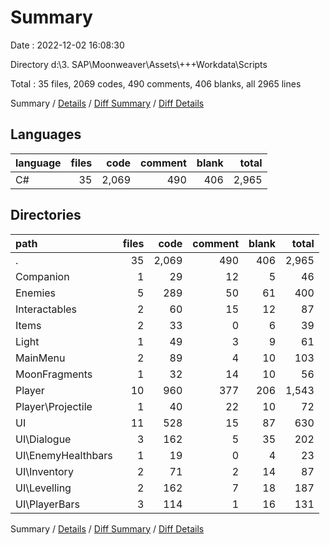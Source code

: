 # Summary

Date : 2022-12-02 16:08:30

Directory d:\\3. SAP\\Moonweaver\\Assets\\+++Workdata\\Scripts

Total : 35 files,  2069 codes, 490 comments, 406 blanks, all 2965 lines

Summary / [Details](details.md) / [Diff Summary](diff.md) / [Diff Details](diff-details.md)

## Languages
| language | files | code | comment | blank | total |
| :--- | ---: | ---: | ---: | ---: | ---: |
| C# | 35 | 2,069 | 490 | 406 | 2,965 |

## Directories
| path | files | code | comment | blank | total |
| :--- | ---: | ---: | ---: | ---: | ---: |
| . | 35 | 2,069 | 490 | 406 | 2,965 |
| Companion | 1 | 29 | 12 | 5 | 46 |
| Enemies | 5 | 289 | 50 | 61 | 400 |
| Interactables | 2 | 60 | 15 | 12 | 87 |
| Items | 2 | 33 | 0 | 6 | 39 |
| Light | 1 | 49 | 3 | 9 | 61 |
| MainMenu | 2 | 89 | 4 | 10 | 103 |
| MoonFragments | 1 | 32 | 14 | 10 | 56 |
| Player | 10 | 960 | 377 | 206 | 1,543 |
| Player\\Projectile | 1 | 40 | 22 | 10 | 72 |
| UI | 11 | 528 | 15 | 87 | 630 |
| UI\\Dialogue | 3 | 162 | 5 | 35 | 202 |
| UI\\EnemyHealthbars | 1 | 19 | 0 | 4 | 23 |
| UI\\Inventory | 2 | 71 | 2 | 14 | 87 |
| UI\\Levelling | 2 | 162 | 7 | 18 | 187 |
| UI\\PlayerBars | 3 | 114 | 1 | 16 | 131 |

Summary / [Details](details.md) / [Diff Summary](diff.md) / [Diff Details](diff-details.md)